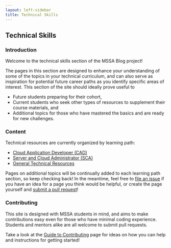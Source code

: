 ```yaml
---
layout: left-sidebar
title: Technical Skills
---
```


## Technical Skills

### Introduction

Welcome to the technical skills section of the MSSA Blog project!

The pages in this section are designed to enhance your understanding of some of the topics in your technical curriculum, and can also serve as inspiration for potential future career paths as you identify specific areas of interest.  This section of the site should ideally prove useful to

* Future students preparing for their cohort,
* Current students who seek other types of resources to supplement their course materials, and
* Additional topics for those who have mastered the basics and are ready for new challenges.

### Content

Technical resources are currently organized by learning path:

* [Cloud Application Developer (CAD)](/technical-skills/cad/index.html)
* [Server and Cloud Administrator (SCA)](/technical-skills/sca/index.html)
* [General Technical Resources](/technical-skills/general/index.html)

Pages on additional topics will be continually added to each learning path section, so keep checking back!  In the meantime, feel free to [file an issue](https://github.com/mssablog/mssablog.github.io/issues) if you have an idea for a page you think would be helpful, or create the page yourself and [submit a pull request](/contributing.html)!

### Contributing

This site is designed with MSSA students in mind, and aims to make contributions easy even for those who have minimal coding experience.  Students and mentors alike are all welcome to submit pull requests.

Take a look at the [Guide to Contributing](/contributing.html) page for ideas on how you can help and instructions for getting started!
